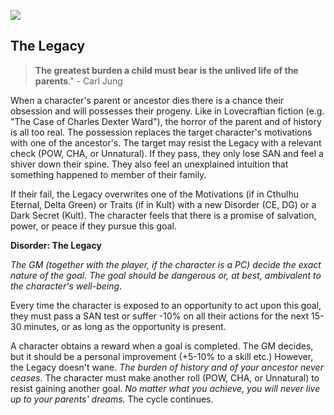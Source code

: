 ![](https://i.imgur.com/65O7BkH.jpeg)

## The Legacy

> **The greatest burden a child must bear is the unlived life of the parents**." - Carl Jung

When a character's parent or ancestor dies there is a chance their obsession and will possesses their progeny. Like in Lovecraftian fiction (e.g. "The Case of Charles Dexter Ward"), the horror of the parent and of history is all too real. The possession replaces the target character's motivations with one of the ancestor's. The target may resist the Legacy with a relevant check (POW, CHA, or Unnatural). If they pass, they only lose SAN and feel a shiver down their spine. They also feel an unexplained intuition that something happened to member of their family.

If their fail, the Legacy overwrites one of the Motivations (if in Cthulhu Eternal, Delta Green) or Traits (if in Kult) with a new Disorder (CE, DG) or a Dark Secret (Kult). The character feels that there is a promise of salvation, power, or peace if they pursue this goal.

**Disorder: The Legacy**

*The GM (together with the player, if the character is a PC) decide the exact nature of the goal. The goal should be dangerous or, at best, ambivalent to the character's well-being*. 

Every time the character is exposed to an opportunity to act upon this goal, they must pass a SAN test or suffer -10% on all their actions for the next 15-30 minutes, or as long as the opportunity is present.

A character obtains a reward when a goal is completed. The GM decides, but it should be a personal improvement (+5-10% to a skill etc.) However, the Legacy doesn't wane. *The burden of history and of your ancestor never ceases*. The character must make another roll (POW, CHA, or Unnatural) to resist gaining another goal. *No matter what you achieve, you will never live up to your parents' dreams.* The cycle continues.






